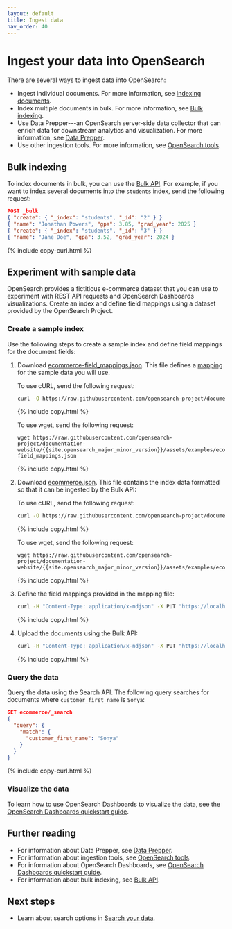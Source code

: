```yaml
---
layout: default
title: Ingest data
nav_order: 40
---
```


# Ingest your data into OpenSearch

There are several ways to ingest data into OpenSearch:

- Ingest individual documents. For more information, see [Indexing documents]({{site.url}}{{site.baseurl}}/getting-started/communicate/#indexing-documents).
- Index multiple documents in bulk. For more information, see [Bulk indexing](#bulk-indexing).
- Use Data Prepper---an OpenSearch server-side data collector that can enrich data for downstream analytics and visualization. For more information, see [Data Prepper]({{site.url}}{{site.baseurl}}/data-prepper/). 
- Use other ingestion tools. For more information, see [OpenSearch tools]({{site.url}}{{site.baseurl}}/tools/).

## Bulk indexing

To index documents in bulk, you can use the [Bulk API]({{site.url}}{{site.baseurl}}/api-reference/document-apis/bulk/). For example, if you want to index several documents into the `students` index, send the following request:

```json
POST _bulk
{ "create": { "_index": "students", "_id": "2" } }
{ "name": "Jonathan Powers", "gpa": 3.85, "grad_year": 2025 }
{ "create": { "_index": "students", "_id": "3" } }
{ "name": "Jane Doe", "gpa": 3.52, "grad_year": 2024 }
```
{% include copy-curl.html %}

## Experiment with sample data

OpenSearch provides a fictitious e-commerce dataset that you can use to experiment with REST API requests and OpenSearch Dashboards visualizations. Create an index and define field mappings using a dataset provided by the OpenSearch Project. 

### Create a sample index

Use the following steps to create a sample index and define field mappings for the document fields:

1. Download [ecommerce-field_mappings.json](https://github.com/opensearch-project/documentation-website/blob/{{site.opensearch_major_minor_version}}/assets/examples/ecommerce-field_mappings.json). This file defines a [mapping]({{site.url}}{{site.baseurl}}/opensearch/mappings/) for the sample data you will use.
    
    To use cURL, send the following request:

    ```bash
    curl -O https://raw.githubusercontent.com/opensearch-project/documentation-website/{{site.opensearch_major_minor_version}}/assets/examples/ecommerce-field_mappings.json
    ```
    {% include copy.html %}

    To use wget, send the following request:

    ```
    wget https://raw.githubusercontent.com/opensearch-project/documentation-website/{{site.opensearch_major_minor_version}}/assets/examples/ecommerce-field_mappings.json
    ```
    {% include copy.html %}

1. Download [ecommerce.json](https://github.com/opensearch-project/documentation-website/blob/{{site.opensearch_major_minor_version}}/assets/examples/ecommerce.json). This file contains the index data formatted so that it can be ingested by the Bulk API:
    
    To use cURL, send the following request:

    ```bash
    curl -O https://raw.githubusercontent.com/opensearch-project/documentation-website/{{site.opensearch_major_minor_version}}/assets/examples/ecommerce.json
    ```
    {% include copy.html %}

    To use wget, send the following request:

    ```
    wget https://raw.githubusercontent.com/opensearch-project/documentation-website/{{site.opensearch_major_minor_version}}/assets/examples/ecommerce.json
    ```
    {% include copy.html %}

1. Define the field mappings provided in the mapping file:
    ```bash
    curl -H "Content-Type: application/x-ndjson" -X PUT "https://localhost:9200/ecommerce" -ku admin:<custom-admin-password> --data-binary "@ecommerce-field_mappings.json"
    ```
    {% include copy.html %}

1. Upload the documents using the Bulk API:

    ```bash
    curl -H "Content-Type: application/x-ndjson" -X PUT "https://localhost:9200/ecommerce/_bulk" -ku admin:<custom-admin-password> --data-binary "@ecommerce.json"
    ```
    {% include copy.html %}

### Query the data

Query the data using the Search API. The following query searches for documents where `customer_first_name` is `Sonya`:

```json
GET ecommerce/_search
{
  "query": {
    "match": {
      "customer_first_name": "Sonya"
    }
  }
}
```
{% include copy-curl.html %}

### Visualize the data

To learn how to use OpenSearch Dashboards to visualize the data, see the [OpenSearch Dashboards quickstart guide]({{site.url}}{{site.baseurl}}/dashboards/quickstart/).

## Further reading

- For information about Data Prepper, see [Data Prepper]({{site.url}}{{site.baseurl}}/data-prepper/).
- For information about ingestion tools, see [OpenSearch tools]({{site.url}}{{site.baseurl}}/tools/).
- For information about OpenSearch Dashboards, see [OpenSearch Dashboards quickstart guide]({{site.url}}{{site.baseurl}}/dashboards/quickstart/).
- For information about bulk indexing, see [Bulk API]({{site.url}}{{site.baseurl}}/api-reference/document-apis/bulk/).

## Next steps

- Learn about search options in [Search your data]({{site.url}}{{site.baseurl}}/getting-started/search-data/).